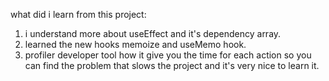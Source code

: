 what did i learn from this project:

1. i understand more about useEffect and it's dependency array.
2. learned the new hooks memoize and useMemo hook.
3. profiler developer tool how it give you the time for each action so you can
   find the problem that slows the project and it's very nice to learn it.
